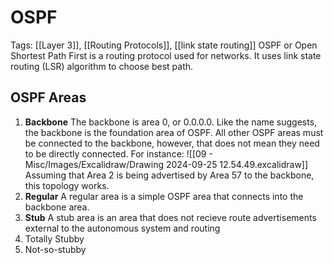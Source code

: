 # OSPF
Tags: [[Layer 3]], [[Routing Protocols]], [[link state routing]]
OSPF or Open Shortest Path First is a routing protocol used for networks. It uses link state routing (LSR) algorithm to choose best path. 

## OSPF Areas
1. **Backbone**
	The backbone is area 0, or 0.0.0.0. Like the name suggests, the backbone is the foundation area of OSPF. All other OSPF areas must be connected to the backbone, however, that does not mean they need to be directly connected. For instance: 
	![[09 - Misc/Images/Excalidraw/Drawing 2024-09-25 12.54.49.excalidraw]]
	Assuming that Area 2 is being advertised by Area 57 to the backbone, this topology works. 
2. **Regular**
	A regular area is a simple OSPF area that connects into the backbone area.
3. **Stub**
	A stub area is an area that does not recieve route advertisements external to the autonomous system and routing 
1. Totally Stubby
2. Not-so-stubby
